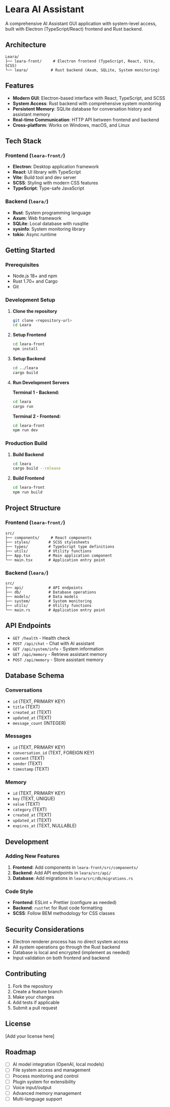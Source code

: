 # Leara AI Assistant

A comprehensive AI Assistant GUI application with system-level access, built with Electron (TypeScript/React) frontend and Rust backend.

## Architecture

```
Leara/
├── leara-front/     # Electron frontend (TypeScript, React, Vite, SCSS)
└── leara/          # Rust backend (Axum, SQLite, System monitoring)
```

## Features

- **Modern GUI**: Electron-based interface with React, TypeScript, and SCSS
- **System Access**: Rust backend with comprehensive system monitoring
- **Persistent Memory**: SQLite database for conversation history and assistant memory
- **Real-time Communication**: HTTP API between frontend and backend
- **Cross-platform**: Works on Windows, macOS, and Linux

## Tech Stack

### Frontend (`leara-front/`)
- **Electron**: Desktop application framework
- **React**: UI library with TypeScript
- **Vite**: Build tool and dev server
- **SCSS**: Styling with modern CSS features
- **TypeScript**: Type-safe JavaScript

### Backend (`leara/`)
- **Rust**: System programming language
- **Axum**: Web framework
- **SQLite**: Local database with rusqlite
- **sysinfo**: System monitoring library
- **tokio**: Async runtime

## Getting Started

### Prerequisites

- Node.js 18+ and npm
- Rust 1.70+ and Cargo
- Git

### Development Setup

1. **Clone the repository**
   ```bash
   git clone <repository-url>
   cd Leara
   ```

2. **Setup Frontend**
   ```bash
   cd leara-front
   npm install
   ```

3. **Setup Backend**
   ```bash
   cd ../leara
   cargo build
   ```

4. **Run Development Servers**

   **Terminal 1 - Backend:**
   ```bash
   cd leara
   cargo run
   ```

   **Terminal 2 - Frontend:**
   ```bash
   cd leara-front
   npm run dev
   ```

### Production Build

1. **Build Backend**
   ```bash
   cd leara
   cargo build --release
   ```

2. **Build Frontend**
   ```bash
   cd leara-front
   npm run build
   ```

## Project Structure

### Frontend (`leara-front/`)
```
src/
├── components/     # React components
├── styles/        # SCSS stylesheets
├── types/         # TypeScript type definitions
├── utils/         # Utility functions
├── App.tsx        # Main application component
└── main.tsx       # Application entry point
```

### Backend (`leara/`)
```
src/
├── api/           # API endpoints
├── db/            # Database operations
├── models/        # Data models
├── system/        # System monitoring
├── utils/         # Utility functions
└── main.rs        # Application entry point
```

## API Endpoints

- `GET /health` - Health check
- `POST /api/chat` - Chat with AI assistant
- `GET /api/system/info` - System information
- `GET /api/memory` - Retrieve assistant memory
- `POST /api/memory` - Store assistant memory

## Database Schema

### Conversations
- `id` (TEXT, PRIMARY KEY)
- `title` (TEXT)
- `created_at` (TEXT)
- `updated_at` (TEXT)
- `message_count` (INTEGER)

### Messages
- `id` (TEXT, PRIMARY KEY)
- `conversation_id` (TEXT, FOREIGN KEY)
- `content` (TEXT)
- `sender` (TEXT)
- `timestamp` (TEXT)

### Memory
- `id` (TEXT, PRIMARY KEY)
- `key` (TEXT, UNIQUE)
- `value` (TEXT)
- `category` (TEXT)
- `created_at` (TEXT)
- `updated_at` (TEXT)
- `expires_at` (TEXT, NULLABLE)

## Development

### Adding New Features

1. **Frontend**: Add components in `leara-front/src/components/`
2. **Backend**: Add API endpoints in `leara/src/api/`
3. **Database**: Add migrations in `leara/src/db/migrations.rs`

### Code Style

- **Frontend**: ESLint + Prettier (configure as needed)
- **Backend**: `rustfmt` for Rust code formatting
- **SCSS**: Follow BEM methodology for CSS classes

## Security Considerations

- Electron renderer process has no direct system access
- All system operations go through the Rust backend
- Database is local and encrypted (implement as needed)
- Input validation on both frontend and backend

## Contributing

1. Fork the repository
2. Create a feature branch
3. Make your changes
4. Add tests if applicable
5. Submit a pull request

## License

[Add your license here]

## Roadmap

- [ ] AI model integration (OpenAI, local models)
- [ ] File system access and management
- [ ] Process monitoring and control
- [ ] Plugin system for extensibility
- [ ] Voice input/output
- [ ] Advanced memory management
- [ ] Multi-language support 